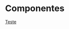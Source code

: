 # Componentes


<a href="https://jeffersondeab.github.io/Componentes/carousel-tipos/carousel-modelo__1/assets/teste/teste.html">Teste</a>
